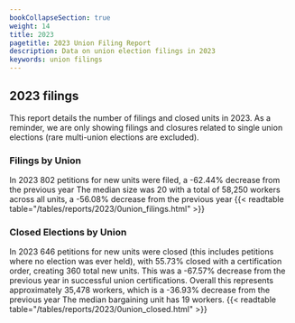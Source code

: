 ```yaml
---
bookCollapseSection: true
weight: 14
title: 2023
pagetitle: 2023 Union Filing Report
description: Data on union election filings in 2023
keywords: union filings
---
```


## 2023 filings

This report details the number of filings and closed units in 2023. As a reminder, we are only showing filings and closures related to single union elections (rare multi-union elections are excluded).

### Filings by Union
In 2023 802 petitions for new units were filed, a -62.44% decrease from the previous year The median size was 20 with a total of 58,250 workers across all units, a -56.08% decrease from the previous year
{{< readtable table="/tables/reports/2023/0union_filings.html" >}}

### Closed Elections by Union
In 2023 646 petitions for new units were closed (this includes petitions where no election was ever held), with 55.73% closed with a certification order, creating 360 total new units. This was a -67.57% decrease from the previous year in successful union certifications. Overall this represents approximately 35,478 workers, which is a -36.93% decrease from the previous year The median bargaining unit has 19 workers.
{{< readtable table="/tables/reports/2023/0union_closed.html" >}}
